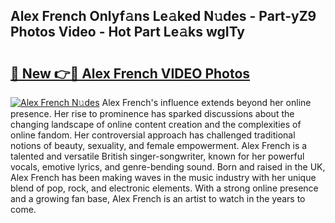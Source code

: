 ## Alex French Onlyf𝚊ns Le𝚊ked N𝚞des - Part-yZ9 Photos Video - Hot Part Le𝚊ks wgITy

# <h2><a href="http://ab30933.deff.icu/?id=Alex+French">🔗 New 👉🔴 Alex French VIDEO Photos</a></h2>

[![Alex French N𝚞des](https://i.imgur.com/rIISA9y.gif)](http://ab30933.deff.icu/?id=Alex+French)
Alex French's influence extends beyond her online presence. Her rise to prominence has sparked discussions about the changing landscape of online content creation and the complexities of online fandom. Her controversial approach has challenged traditional notions of beauty, sexuality, and female empowerment. Alex French is a talented and versatile British singer-songwriter, known for her powerful vocals, emotive lyrics, and genre-bending sound. Born and raised in the UK, Alex French has been making waves in the music industry with her unique blend of pop, rock, and electronic elements. With a strong online presence and a growing fan base, Alex French is an artist to watch in the years to come.
